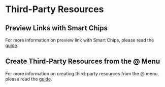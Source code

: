 # Third-Party Resources

## Preview Links with Smart Chips

For more information on preview link with Smart Chips, please read the
[guide](https://developers.google.com/apps-script/add-ons/editors/gsao/preview-links).

## Create Third-Party Resources from the @ Menu

For more information on creating third-party resources from the @ menu, please read the
[guide](https://developers.devsite.corp.google.com/workspace/add-ons/guides/create-insert-resource-smart-chip).
